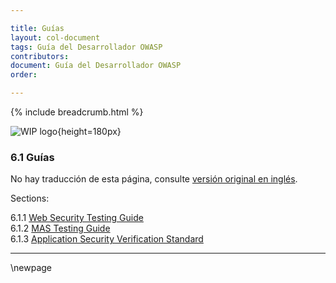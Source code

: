 ```yaml
---

title: Guías
layout: col-document
tags: Guía del Desarrollador OWASP
contributors:
document: Guía del Desarrollador OWASP
order:

---
```


{% include breadcrumb.html %}

![WIP logo](../../../assets/images/dg_wip.png "Trabajo en curso"){height=180px}

### 6.1 Guías

No hay traducción de esta página, consulte [versión original en inglés][release0810].

Sections:

6.1.1 [Web Security Testing Guide](#web-security-testing-guide)  
6.1.2 [MAS Testing Guide](#mas-testing-guide)  
6.1.3 [Application Security Verification Standard](#application-security-verification-standard)  

----

[release0810]: https://github.com/OWASP/www-project-developer-guide/blob/main/release/08-verification/01-guides/toc.md

\newpage
